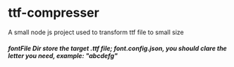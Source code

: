 # ttf-compresser
A small node js project used to transform ttf file to small size

##### fontFile Dir store the target .ttf file; font.config.json, you should clare the letter you need, example: "abcdefg"
